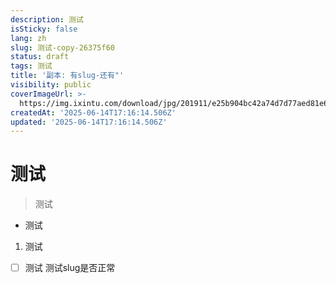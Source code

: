 ```yaml
---
description: 测试
isSticky: false
lang: zh
slug: 测试-copy-26375f60
status: draft
tags: 测试
title: '副本: 有slug-还有"'
visibility: public
coverImageUrl: >-
  https://img.ixintu.com/download/jpg/201911/e25b904bc42a74d7d77aed81e66d772c.jpg
createdAt: '2025-06-14T17:16:14.506Z'
updated: '2025-06-14T17:16:14.506Z'
---
```

# 测试
> 测试
- 测试
1. 测试
- [ ]  测试
测试slug是否正常
